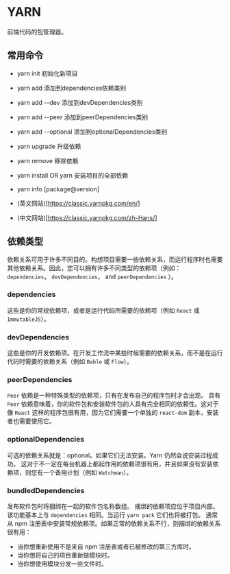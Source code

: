 # YARN
前端代码的包管理器。

## 常用命令

- yarn init                初始化新项目
- yarn add                 添加到dependencies依赖类别
- yarn add --dev           添加到devDependencies类别
- yarn add --peer          添加到peerDependencies类别
- yarn add --optional      添加到optionalDependencies类别
- yarn upgrade             升级依赖
- yarn remove              移除依赖
- yarn install OR yarn     安装项目的全部依赖
- yarn info [package@version]

- (英文网站)[https://classic.yarnpkg.com/en/]
- (中文网站)[https://classic.yarnpkg.com/zh-Hans/]

## 依赖类型

依赖关系可用于许多不同目的。构想项目需要一些依赖关系，而运行程序时也需要其他依赖关系。因此，您可以拥有许多不同类型的依赖项（例如：`dependencies`， `devDependencies`， and `peerDependencies` ）。

### dependencies
这些是你的常规依赖项，或者是运行代码所需要的依赖项（例如 `React` 或 `ImmutableJS`）。

### devDependencies
这些是你的开发依赖项。在开发工作流中某些时候需要的依赖关系，而不是在运行代码时需要的依赖关系（例如 `Bable` 或 `Flow`）。

### peerDependencies
`Peer` 依赖是一种特殊类型的依赖项，只有在发布自己的程序包时才会出现。
具有 `Peer` 依赖意味着，你的软件包和安装软件包的人具有完全相同的依赖性。这对于像 `React` 这样的程序包很有用，因为它们需要一个单独的 `react-dom` 副本，安装者也需要使用它。

### optionalDependencies
可选的依赖关系就是：optional。如果它们无法安装。Yarn 仍然会说安装过程成功。
这对于不一定在每台机器上都起作用的依赖项很有用，并且如果没有安装依赖项，则您有一个备用计划（例如 `Watchman`）。

### bundledDependencies
发布软件包时将捆绑在一起的软件包名称数组。
捆绑的依赖项应位于项目内部。该功能基本上与 `dependencies` 相同。当运行 `yarn pack` 它们也将被打包。
通常从 npm 注册表中安装常规依赖项。如果正常的依赖关系不行，则捆绑的依赖关系很有用：

- 当你想重新使用不是来自 npm 注册表或者已被修改的第三方库时。
- 当你想将自己的项目重新做模块时。
- 当你想使用模块分发一些文件时。